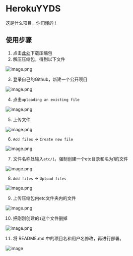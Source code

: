 # HerokuYYDS

这是什么项目，你们懂的！

## 使用步骤

1. 点击[此处](https://gitlab.com/Misaka-blog/HerokuYYDS/-/raw/main/HerokuYYDS.zip)下载压缩包
2. 解压压缩包，得到以下文件

![image.png](https://s2.loli.net/2021/12/27/Cv42NyfY51Gstgk.png)

3. 登录自己的Github，新建一个公开项目

![image.png](https://s2.loli.net/2021/12/27/QNLt9S7F5gs8jRn.png)

4. 点击`uploading an existing file`

![image.png](https://s2.loli.net/2021/12/27/sMTLJFGomQ6zU1t.png)

5. 上传文件

![image.png](https://s2.loli.net/2021/12/27/NHCl3KukO8Lr7y9.png)

6. `Add files` → `Create new file`

![image.png](https://s2.loli.net/2021/12/27/oaSw4gRLPrqW9He.png)

7. 文件名称处输入`etc/1`，强制创建一个etc目录和名为1的文件

![image.png](https://s2.loli.net/2021/12/27/JbKxyA9estQ1hLF.png)

8. `Add files` → `Upload files`

![image.png](https://s2.loli.net/2021/12/27/TuQUnaLV2wBYH5Z.png)

9. 上传压缩包内etc文件夹内的文件

![image.png](https://s2.loli.net/2021/12/27/Fqn7gHDZAoysPNt.png)

10. 把刚刚创建的`1`这个文件删掉

![image.png](https://s2.loli.net/2021/12/27/VMZb2X8zNHRKTIa.png)

11. 将 README.md 中的项目名和用户名修改，再进行部署。

![image](https://user-images.githubusercontent.com/5351277/126950598-7930a0ac-739a-46ac-aef2-afa2d213a06c.png)
